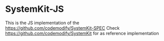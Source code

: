 # SystemKit-JS

This is the JS implementation of the https://github.com/codemodify/SystemKit-SPEC
Check https://github.com/codemodify/SystemKit for as reference implementation